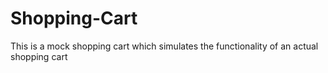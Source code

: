 # Shopping-Cart
This is a mock shopping cart which simulates the functionality of an actual shopping cart
